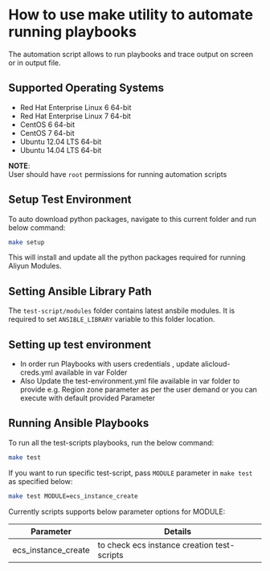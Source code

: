 # How to use make utility to automate running playbooks 
The automation script allows to run playbooks and trace output on screen or in output file.


## Supported Operating Systems
- Red Hat Enterprise Linux 6 64-bit
- Red Hat Enterprise Linux 7 64-bit
- CentOS 6 64-bit
- CentOS 7 64-bit
- Ubuntu 12.04 LTS 64-bit
- Ubuntu 14.04 LTS 64-bit

**NOTE**:<br/>
User should have `root` permissions for running automation scripts

## Setup Test Environment
To auto download python packages, navigate to this current folder and run below command:

```sh
make setup
```

This will install and update all the python packages required for running Aliyun Modules.

## Setting Ansible Library Path
The `test-script/modules` folder contains latest ansbile modules. It is required to set `ANSIBLE_LIBRARY` variable to 
 this folder location. 

## Setting up test environment
- In order run Playbooks with users credentials , update alicloud-creds.yml  available in var Folder
- Also Update the test-environment.yml file available in var folder to provide e.g. Region zone parameter as per the user demand or you can execute with default provided Parameter

## Running Ansible Playbooks 
To run all the test-scripts playbooks, run the below command:

```sh
make test
```

If you want to run specific test-script, pass `MODULE` parameter in `make test` as specified below:

```sh
make test MODULE=ecs_instance_create
```

Currently scripts supports below parameter options for MODULE:

| Parameter  | Details |
|------------|---------|
| ecs_instance_create | to check ecs instance creation test-scripts  | 